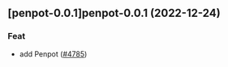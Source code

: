 

## [penpot-0.0.1]penpot-0.0.1 (2022-12-24)

### Feat

- add Penpot ([#4785](https://github.com/truecharts/charts/issues/4785))
  
  